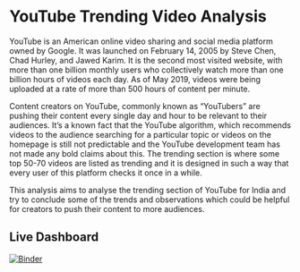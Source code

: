 # YouTube Trending Video Analysis

YouTube is an American online video sharing and social media platform owned by Google. It was launched on February 14, 2005 by Steve Chen, Chad Hurley, and Jawed Karim. It is the second most visited website, with more than one billion monthly users who collectively watch more than one billion hours of videos each day. As of May 2019, videos were being uploaded at a rate of more than 500 hours of content per minute.  
 
Content creators on YouTube, commonly known as “YouTubers” are pushing their content every single day and hour to be relevant to their audiences. It’s a known fact that the YouTube algorithm, which recommends videos to the audience searching for a particular topic or videos on the homepage is still not predictable and the YouTube development team has not made any bold claims about this. The trending section is where some top 50-70 videos are listed as trending and it is designed in such a way that every user of this platform checks it once in a while.  
  
This analysis aims to analyse the trending section of YouTube for India and try to conclude some of the trends and observations which could be helpful for creators to push their content to more audiences. 

## Live Dashboard

[![Binder](https://mybinder.org/badge_logo.svg)](https://mybinder.org/v2/gh/kaustubhgupta/youtube-trending-video-analysis/HEAD?urlpath=voila%2Frender%2FYoutube_Analysis_Dashboard.ipynb)